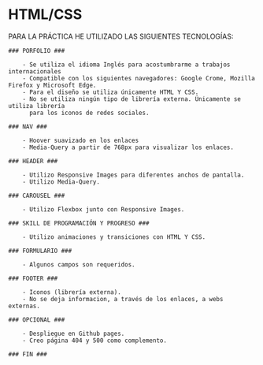 # HTML/CSS

PARA LA PRÁCTICA HE UTILIZADO LAS SIGUIENTES TECNOLOGÍAS:

	### PORFOLIO ###

		- Se utiliza el idioma Inglés para acostumbrarme a trabajos internacionales
		- Compatible con los siguientes navegadores: Google Crome, Mozilla Firefox y Microsoft Edge.
		- Para el diseño se utiliza únicamente HTML Y CSS.
		- No se utiliza ningún tipo de librería externa. Únicamente se utiliza librería
  		  para los iconos de redes sociales.

	### NAV ###

		- Hoover suavizado en los enlaces
		- Media-Query a partir de 768px para visualizar los enlaces.

	### HEADER ###

		- Utilizo Responsive Images para diferentes anchos de pantalla.
		- Utilizo Media-Query.

	### CAROUSEL ###

		- Utilizo Flexbox junto con Responsive Images.

	### SKILL DE PROGRAMACIÓN Y PROGRESO ###

		- Utilizo animaciones y transiciones con HTML Y CSS.

	### FORMULARIO ###

		- Algunos campos son requeridos.

	### FOOTER ###

		- Iconos (librería externa).
		- No se deja informacion, a través de los enlaces, a webs externas. 				

	### OPCIONAL ###

		- Despliegue en Github pages.
		- Creo página 404 y 500 como complemento. 
	
	### FIN ###
